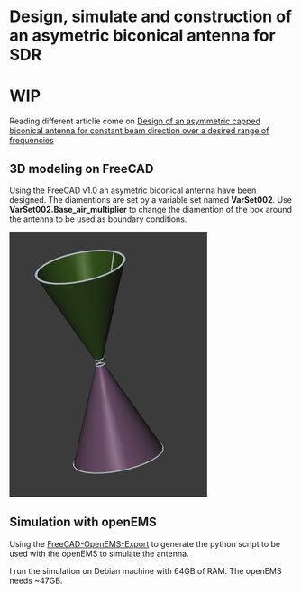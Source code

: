 
# Design, simulate and construction of an asymetric biconical antenna for SDR

# WIP 

Reading different articlie come on [Design of an asymmetric capped biconical antenna for constant beam direction over a desired range of frequencies](https://www.sciencedirect.com/science/article/abs/pii/S1434841117320009)

## 3D modeling on FreeCAD

Using the FreeCAD v1.0 an asymetric biconical antenna have been designed. The diamentions are set by a variable set named __VarSet002__. Use **VarSet002.Base_air_multiplier** to change the diamention of the box around the antenna to be used as boundary conditions.

![antenna1](./images/antenna_1.png)


## Simulation with openEMS

Using the [FreeCAD-OpenEMS-Export](https://github.com/LubomirJagos42/FreeCAD-OpenEMS-Export) to generate the python script to be used with the openEMS to simulate the antenna.

I run the simulation on Debian machine with 64GB of RAM. The openEMS needs ~47GB.
